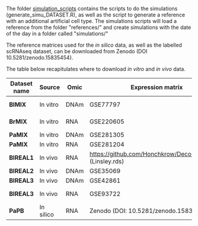 The folder [simulation_scripts](simulation_scripts) contains the scripts to do the simulations (generate_simu_DATASET.R), as well as the script to generate a reference with an additional artificial cell type.
The simulations scripts will load a reference from the folder "references/" and create simulations with the date of the day in a folder called "simulations/"

The reference matrices used for the *in silico* data, as well as the labelled scRNAseq dataset, can be downloaded from Zenodo (DOI 10.5281/zenodo.15835454).

The table below recapitulates where to download *in vitro* and *in vivo* data.

| **Dataset name** | **Source** | **Omic** | **Expression matrix**                                      | **Proportion matrix**                                           | **Reference profiles matrix**                              |
|------------------|------------|----------|------------------------------------------------------------|-----------------------------------------------------------------|------------------------------------------------------------|
| **BlMIX**        | In vitro   | DNAm     | GSE77797                                                   | Figure 4a (DOI: 10.1186/s12859-016-0943-7)                      | GSE35069                                                   |
| **BrMIX**        | In vitro   | RNA      | GSE220605                                                  | "Cell count" column, table S1 (DOI: 10.1186/s13059-023-03016-6) | GSE220605                                                  |
| **PaMIX**        | In vitro   | DNAm     | GSE281305                                                  | Zenodo (DOI: 10.5281/zenodo.15835454)                           | GSE281305                                                  |
| **PaMIX**        | In vitro   | RNA      | GSE281204                                                  | Zenodo (DOI: 10.5281/zenodo.15835454)                           | GSE281204                                                  |
| **BlREAL1**      | In vivo    | RNA      | https://github.com/Honchkrow/Deconer_dataset (Linsley.rds) | https://github.com/Honchkrow/Deconer_dataset (Linsley.rds)      | https://github.com/Honchkrow/Deconer_dataset (Linsley.rds) |
| **BlREAL2**      | In vivo    | DNAm     | GSE35069                                                   | DOI: 10.1371/journal.pone.0041361.s004                          | GSE35069                                                   |
| **BlREAL3**      | In vivo    | DNAm     | GSE42861                                                   | Table S2 (DOI: 10.1038/nbt.2487)                                | GSE35069                                                   |
| **BlREAL3**      | In vivo    | RNA      | GSE93722                                                   | Supplementary file 3A (DOI: 10.7554/eLife.26476 )               | EPIC::TRef                                                 |
| **PaPB**         | In silico  | RNA      | Zenodo (DOI: 10.5281/zenodo.15835454)                      | NA                                                              | GSE281204                                                  |


